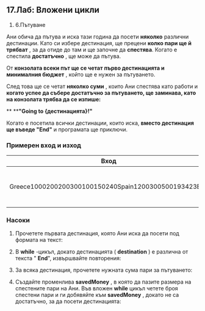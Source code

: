 ﻿## 17.Лаб: Вложени цикли

1. 6.Пътуване

Ани обича да пътува и иска тази година да посети **няколко** различни дестинации. Като си избере дестинация, ще прецени **колко пари ще й трябват** , за да отиде до там и ще започне да **спестява**. Когато е спестила **достатъчно** , ще може да пътува.

От **конзолата всеки път ще се четат първо дестинацията и минималния бюджет** , който ще е нужен за пътуването.

След това ще се четат **няколко суми** , които Ани спестява като работи и **когато успее да събере достатъчно за пътуването, ще заминава, като на конзолата трябва да се изпише:**

** ****&quot;Going to {дестинацията}!&quot;**

Когато е посетила всички дестинации, които иска, **вместо дестинация ще въведе &quot;End&quot;** и програмата ще приключи.

### Примерен вход и изход

| **Вход** | **Изход** | **Вход** | **Изход** |
| --- | --- | --- | --- |
| Greece1000200200300100150240Spain1200300500193423End | Going to Greece!Going to Spain! | France2000300300200400190258360Portugal1450400400200300300Egypt19001000280300500End | Going to France!Going to Portugal!Going to Egypt! |

### Насоки

1. Прочетете първата дестинация, която Ани иска да посети под формата на текст:

1. В **while** -цикъл, докато дестинацията ( **destination** ) е различна от текста &quot; **End**&quot;, извършвайте повторения:

1. За всяка дестинация, прочетете нужната сума пари за пътуването:

1. Създайте променлива **savedMoney** , в която да пазите размера на спестените пари на Ани. Във вложен **while** цикъл четете броя спестени пари и ги добявяйте към **savedMoney** , докато не са достатъчно, за да посети дестинацията:



